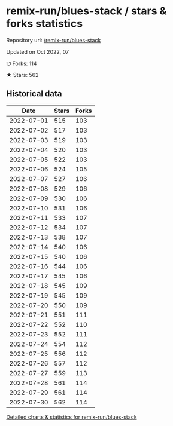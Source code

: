 # remix-run/blues-stack / stars & forks statistics

Repository url: [/remix-run/blues-stack](https://github.com/remix-run/blues-stack)

Updated on Oct 2022, 07

☋ Forks: 114

★ Stars: 562

## Historical data
| Date | Stars | Forks |
|------|-------|-------|
| 2022-07-01 | 515 | 103 | 
| 2022-07-02 | 517 | 103 | 
| 2022-07-03 | 519 | 103 | 
| 2022-07-04 | 520 | 103 | 
| 2022-07-05 | 522 | 103 | 
| 2022-07-06 | 524 | 105 | 
| 2022-07-07 | 527 | 106 | 
| 2022-07-08 | 529 | 106 | 
| 2022-07-09 | 530 | 106 | 
| 2022-07-10 | 531 | 106 | 
| 2022-07-11 | 533 | 107 | 
| 2022-07-12 | 534 | 107 | 
| 2022-07-13 | 538 | 107 | 
| 2022-07-14 | 540 | 106 | 
| 2022-07-15 | 540 | 106 | 
| 2022-07-16 | 544 | 106 | 
| 2022-07-17 | 545 | 106 | 
| 2022-07-18 | 545 | 109 | 
| 2022-07-19 | 545 | 109 | 
| 2022-07-20 | 550 | 109 | 
| 2022-07-21 | 551 | 111 | 
| 2022-07-22 | 552 | 110 | 
| 2022-07-23 | 552 | 111 | 
| 2022-07-24 | 554 | 112 | 
| 2022-07-25 | 556 | 112 | 
| 2022-07-26 | 557 | 112 | 
| 2022-07-27 | 559 | 113 | 
| 2022-07-28 | 561 | 114 | 
| 2022-07-29 | 561 | 114 | 
| 2022-07-30 | 562 | 114 | 


[Detailed charts & statistics for remix-run/blues-stack](https://reviewgithub.com/rep/remix-run/blues-stack)
